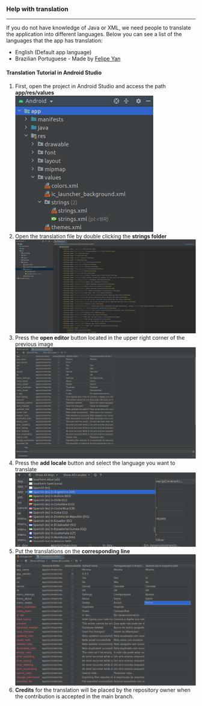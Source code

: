 ### Help with translation ###
***

If you do not have knowledge of Java or XML, we need people to translate the application into different languages. Below you can see a list of the languages ​​that the app has translation:

* English (Default app language)
* Brazilian Portuguese - Made by [Felipe Yan](github.com/felipeyan)

#### Translation Tutorial in Android Studio ####
1. First, open the project in Android Studio and access the path **app/res/values**  
![Values ​​folder in the project](https://github.com/felipeyan/Minima/blob/main/resources/translation/1-string-path.png?raw=true)  
2. Open the translation file by double clicking the **strings folder**  
![Open the strings folder](https://github.com/felipeyan/Minima/blob/main/resources/translation/2-string-file.png?raw=true)  
3. Press the **open editor** button located in the upper right corner of the previous image  
![Translation editor view](https://github.com/felipeyan/Minima/blob/main/resources/translation/3-translation-editor.png?raw=true)  
4. Press the **add locale** button and select the language you want to translate  
![Choosing the language](https://github.com/felipeyan/Minima/blob/main/resources/translation/4-add-locale.png?raw=true)  
5. Put the translations on the **corresponding line**  
![Translation fields](https://github.com/felipeyan/Minima/blob/main/resources/translation/5-fields.png?raw=true)  
6. **Credits** for the translation will be placed by the repository owner when the contribution is accepted in the main branch.  